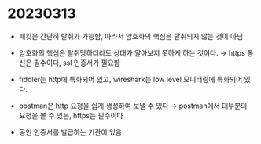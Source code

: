 # 20230313

- 패킷은 간단히 탈취가 가능함, 따라서 암호화의 핵심은 탈취되지 않는 것이 아님
- 암호화의 핵심은 탈취당하더라도 상대가 알아보지 못하게 하는 것이다.
→ https 통신은 필수이다, ssl 인증서가 필요함
- fiddler는 http에 특화되어 있고, wireshark는 low level 모니터링에 특화되어 있다.
- postman은 http 요청을 쉽게 생성하여 보낼 수 있다
→ postman에서 대부분의 요청을 볼 수 있음, https는 필수이다

- 공인 인증서를 발급하는 기관이 있음
